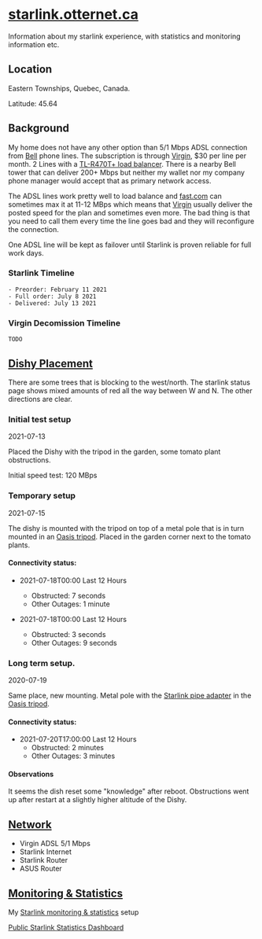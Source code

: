 # [starlink.otternet.ca](http://starlink.otternet.ca)
Information about my starlink experience, with statistics and monitoring information etc.

## Location
Eastern Townships, Quebec, Canada.

Latitude: 45.64

## Background

My home does not have any other option than 5/1 Mbps ADSL connection from [Bell](http://www.bell.ca) phone lines. The subscription is through [Virgin](https://www.virginmobile.ca/en/home/index.html), $30 per line per month. 2 Lines with a [TL-R470T+ load balancer](https://www.tp-link.com/us/business-networking/load-balance-router/tl-r470t+/). There is a nearby Bell tower that can deliver 200+ Mbps but neither my wallet nor my company phone manager would accept that as primary network access.

The ADSL lines work pretty well to load balance and [fast.com](http://fast.com) can sometimes max it at 11-12 MBps which means that [Virgin](https://www.virginmobile.ca/en/home/index.html) usually deliver the posted speed for the plan and sometimes even more. The bad thing is that you need to call them every time the line goes bad and they will reconfigure the connection.

One ADSL line will be kept as failover until Starlink is proven reliable for full work days.

### Starlink Timeline
```
- Preorder: February 11 2021
- Full order: July 8 2021
- Delivered: July 13 2021
```
### Virgin Decomission Timeline
```
TODO 
```

## [Dishy Placement](./placement/)

There are some trees that is blocking to the west/north. The starlink status page shows mixed amounts of red all the way between W and N. The other directions are clear.

### Initial test setup

2021-07-13

Placed the Dishy with the tripod in the garden, some tomato plant obstructions. 

Initial speed test: 120 MBps

### Temporary setup

2021-07-15

The dishy is mounted with the tripod on top of a metal pole that is in turn mounted in an [Oasis tripod](http://www.satelliteoasis.com/2-in-od-satellite-dish-tripod-for-directv-slimline-hd-dish/). Placed in the garden corner next to the tomato plants.

#### Connectivity status:
- 2021-07-18T00:00 Last 12 Hours
    * Obstructed: 7 seconds
    * Other Outages: 1 minute

- 2021-07-18T00:00 Last 12 Hours
    * Obstructed: 3 seconds
    * Other Outages: 9 seconds



### Long term setup.

2020-07-19

Same place, new mounting. Metal pole with the [Starlink pipe adapter](https://shop.starlink.com/products/ca-consumer-mount-pipeadapter-grey) in the [Oasis tripod](http://www.satelliteoasis.com/2-in-od-satellite-dish-tripod-for-directv-slimline-hd-dish/).

#### Connectivity status:
- 2021-07-20T17:00:00 Last 12 Hours
    * Obstructed: 2 minutes
    * Other Outages: 3 minutes

#### Observations
It seems the dish reset some "knowledge" after reboot. Obstructions went up after restart at a slightly higher altitude of the Dishy.

## [Network](./network)
- Virgin ADSL 5/1 Mbps
- Starlink Internet
- Starlink Router
- ASUS Router

## [Monitoring & Statistics](./network/statistics)
My [Starlink monitoring & statistics](./network/statistics) setup

[Public Starlink Statistics Dashboard](https://grafana.otternet.ca/d/ymkHwLaMz/)
